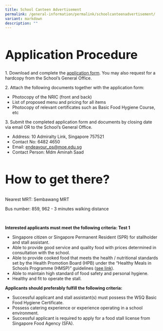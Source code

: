 ```yaml
---
title: School Canteen Advertisement
permalink: /general-information/permalink/schoolcanteenadvertisement/
variant: markdown
description: ""
---
```

<h1 style="font-size: 40px;">Application Procedure</h1>
<p>
		1. Download and complete the <a download="" href="application_form.pdf">application form</a>. You may also request for a hardcopy from the School’s General Office.
</p>
<p>
		2. Attach the following documents together with the application form:
		</p><ul>
				<li>Photocopy of the NRIC (front and back)</li>
				<li>List of proposed menu and pricing for all items</li>
				<li>Photocopy of relevant certificates such as Basic Food Hygiene Course, etc</li>
		</ul>
<p></p>
<p>
		3. Submit the completed application form and documents by closing date via email OR to the School’s General Office.
		</p><ul>
				<li>Address: 10 Admiralty Link, Singapore 757521</li>
				<li>Contact No: 6482 4650</li>
				<li>Email: <a href="mailto:endeavour_ps@moe.edu.sg">endeavour_ps@moe.edu.sg</a></li>
				<li>Contact Person: Mdm Aminah Saad</li>
		</ul>
<p></p>
<h2 style="font-size: 40px;">How to get there?</h2>
<p>Nearest MRT: Sembawang MRT </p>
<p>Bus number: 859, 962 - 3 minutes walking distance</p><br>
<strong><p>Interested applicants must meet the following criteria: Test 1</p></strong>
	<ul>
			<li>Singapore citizen or Singapore Permanent Resident (SPR) for stallholder and stall assistant.</li>
			<li>Able to provide good service and quality food with prices determined in consultation with the school.</li>
			<li>Able to provide cooked food that meets the health / nutritional standards set by the Health Promotion Board (HPB) under the “Healthy Meals in Schools Programme (HMSP)” guidelines (<a href="link">see link</a>).</li>
			<li>Able to maintain high standard of food safety and personal hygiene.</li>
			<li>Healthy and fit to operate the stall.</li>
	</ul>
	<strong><p>Applicants should preferably fulfill the following criteria:</p></strong>
	<ul>
			<li>Successful applicant and stall assistant(s) must possess the WSQ Basic Food Hygiene Certificate.</li>
			<li>Possess catering experience or experience operating in a school environment.</li>
			<li>Successful applicant is required to apply for a food stall license from Singapore Food Agency (SFA).</li>
	</ul>